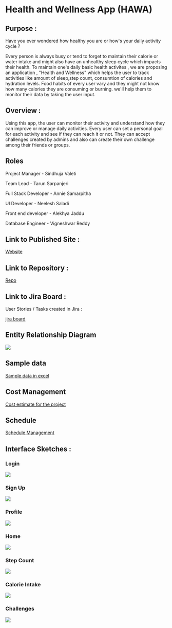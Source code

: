 # Health and Wellness App (HAWA)

## Purpose :

Have you ever wondered how healthy you are or how's your daily activity cycle ?

Every person is always busy or tend to forget to maintain their calorie or water intake and might also have an unhealthy sleep cycle which impacts their health. To maintain one's daily basic health activites , we are proposing an application , "Health and Wellness" which helps the user to track activities like amount of sleep,step count, consumtion of calories and hydration levels. Food habits of every user vary and they might not know how many calories they are consuming or burning. we'll help them to monitor their data by taking the user input.

## Overview :

Using this app, the user can monitor their activity and understand how they can improve or manage daily activities. Every user can set a personal goal for each activity and see if they can reach it or not. They can accept challenges created by admins and also can create their own challenge among their friends or groups.

## Roles

Project Manager         - Sindhuja Valeti 

Team Lead               - Tarun Sarpanjeri

Full Stack Developer    - Annie Samarpitha

UI Developer            - Neelesh Saladi

Front end developer     - Alekhya Jaddu

Database Engineer       - Vigneshwar Reddy

## Link to Published Site :

[Website](https://annie0sc.github.io/gdp_group4/)

## Link to Repository :

[Repo](https://github.com/annie0sc/gdp_group4)

## Link to Jira Board :

User Stories / Tasks created in Jira :

[jira board](https://sindhuvaleti.atlassian.net/jira/software/projects/GDP1/boards/2)



## Entity Relationship Diagram

![](https://github.com/annie0sc/gdp_group4/blob/master/ERD_final.jpeg)

## Sample data

[Sample data in excel](https://github.com/annie0sc/gdp_group4/blob/master/SampleData.xlsx)

## Cost Management

[Cost estimate for the project](https://github.com/annie0sc/gdp_group4/blob/master/CostEstimate.xlsx)

## Schedule

[Schedule Management](https://github.com/annie0sc/gdp_group4/blob/master/Schedule%20Management.xlsx)

## Interface Sketches :

### Login

![](https://github.com/annie0sc/gdp_group4/blob/master/Proposed%20Screens/1%20LOGIN.PNG)

### Sign Up

![](https://github.com/annie0sc/gdp_group4/blob/master/Proposed%20Screens/2%20register.PNG)

### Profile

![](https://github.com/annie0sc/gdp_group4/blob/master/Proposed%20Screens/3%20profile.PNG)

### Home

![](https://github.com/annie0sc/gdp_group4/blob/master/Proposed%20Screens/4%20Home.PNG)

### Step Count

![](https://github.com/annie0sc/gdp_group4/blob/master/Proposed%20Screens/5%20Step%20activity.PNG)

### Calorie Intake

![](https://github.com/annie0sc/gdp_group4/blob/master/Proposed%20Screens/6%20Calorie.PNG)

### Challenges

![](https://github.com/annie0sc/gdp_group4/blob/master/Proposed%20Screens/7%20Challenges.PNG)












